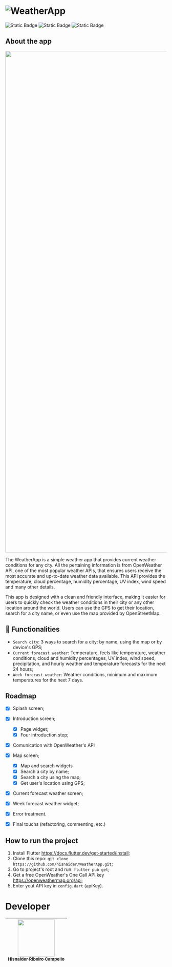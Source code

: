 # ![WeatherApp](https://github.com/hisnaider/WeatherApp/assets/13882534/042a984c-bf91-4a14-a44d-74f4a7702f8b)
![Static Badge](https://img.shields.io/badge/Flutter%20-%203.13.0-%20grey?style=for-the-badge&logo=flutter&logoColor=white&labelColor=%232968D0&color=grey)
![Static Badge](https://img.shields.io/badge/Dart%20-%203.2.0-%20grey?style=for-the-badge&logo=dart&logoColor=%232968D0&labelColor=white&color=grey)
![Static Badge](https://img.shields.io/badge/Status-complete-Efc03?style=for-the-badge&labelColor=grey)


## About the app
<p align="center"><img width="1562" alt="final design" src="https://github.com/hisnaider/WeatherApp/assets/13882534/3373d95a-ae7d-465e-aa6e-da2e79637d99"></P>

The WeatherApp is a simple weather app that provides current weather conditions for any city. All the pertaining information is from OpenWeather API, one of the most popular weather APIs, that ensures users receive the most accurate and up-to-date weather data available. This API provides the temperature, cloud percentage, humidity percentage, UV index, wind speed and many other details.

This app is designed with a clean and friendly interface, making it easier for users to quickly check the weather conditions in their city or any other location around the world. Users can use the GPS to get their location, search for a city name, or even use the map provided by OpenStreetMap.

## 🔨 Functionalities
- `Search city`: 3 ways to search for a city: by name, using the map or by device's GPS;
- `Current forecast weather`: Temperature, feels like temperature, weather conditions, cloud and humidity percentages, UV index, wind speed, precipitation, and hourly weather and temperature forecasts for the next 24 hours;
- `Week forecast weather`: Weather conditions, minimum and maximum temperatures for the next 7 days.

## Roadmap
- [X] Splash screen;
- [X] Introduction screen;
  - [X] Page widget;
  - [X] Four introduction step;
- [X] Comunication with OpenWeather's API
- [X] Map screen;
  - [X] Map and search widgets
  - [X] Search a city by name;
  - [X] Search a city using the map;
  - [X] Get user's location using GPS;
- [X] Current forecast weather screen;
- [X] Week forecast weather widget;
- [X] Error treatment.
- [X] Final touchs (refactoring, commenting, etc.)


## How to run the project
1. Install Flutter https://docs.flutter.dev/get-started/install;
2. Clone this repo: `git clone https://github.com/hisnaider/WeatherApp.git`;
4. Go to project's root and run: `flutter pub get`;
5. Get a free OpenWeather's One Call API key https://openweathermap.org/api;
6. Enter yout API key in `config.dart` (apiKey).

# Developer
| [<img loading="lazy" src="https://avatars.githubusercontent.com/u/13882534?v=4" width=115><br><sub>Hisnaider Ribeiro Campello</sub>](https://github.com/hisnaider) |
| :---: |
